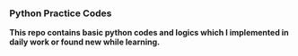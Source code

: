 ### Python Practice Codes

<b> This repo contains basic python codes and logics which I implemented in daily work or found new while learning. </b>
